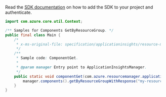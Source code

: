 Read the [SDK documentation](https://github.com/Azure/azure-sdk-for-java/blob/azure-resourcemanager-applicationinsights_1.0.0-beta.3/sdk/applicationinsights/azure-resourcemanager-applicationinsights/README.md) on how to add the SDK to your project and authenticate.

```java
import com.azure.core.util.Context;

/** Samples for Components GetByResourceGroup. */
public final class Main {
    /*
     * x-ms-original-file: specification/applicationinsights/resource-manager/Microsoft.Insights/stable/2020-02-02/examples/ComponentsGet.json
     */
    /**
     * Sample code: ComponentGet.
     *
     * @param manager Entry point to ApplicationInsightsManager.
     */
    public static void componentGet(com.azure.resourcemanager.applicationinsights.ApplicationInsightsManager manager) {
        manager.components().getByResourceGroupWithResponse("my-resource-group", "my-component", Context.NONE);
    }
}
```
